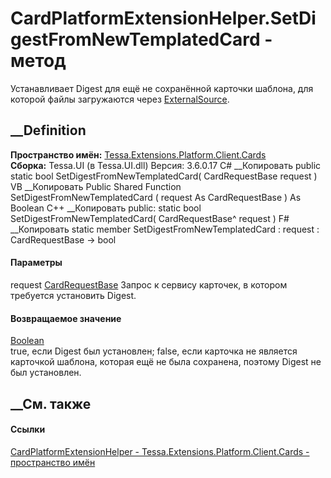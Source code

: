 # CardPlatformExtensionHelper.SetDigestFromNewTemplatedCard - метод
Устанавливает Digest для ещё не сохранённой карточки шаблона, для которой
файлы загружаются через
[ExternalSource](P_Tessa_Cards_CardFile_ExternalSource.htm).
## __Definition
 **Пространство имён:**
[Tessa.Extensions.Platform.Client.Cards](N_Tessa_Extensions_Platform_Client_Cards.htm)  
 **Сборка:** Tessa.UI (в Tessa.UI.dll) Версия: 3.6.0.17
C# __Копировать
     public static bool SetDigestFromNewTemplatedCard(
    	CardRequestBase request
    )
VB __Копировать
     Public Shared Function SetDigestFromNewTemplatedCard ( 
    	request As CardRequestBase
    ) As Boolean
C++ __Копировать
     public:
    static bool SetDigestFromNewTemplatedCard(
    	CardRequestBase^ request
    )
F# __Копировать
     static member SetDigestFromNewTemplatedCard : 
            request : CardRequestBase -> bool 
#### Параметры
request [CardRequestBase](T_Tessa_Cards_CardRequestBase.htm)
    Запрос к сервису карточек, в котором требуется установить Digest.
#### Возвращаемое значение
[Boolean](https://learn.microsoft.com/dotnet/api/system.boolean)  
true, если Digest был установлен; false, если карточка не является карточкой
шаблона, которая ещё не была сохранена, поэтому Digest не был установлен.
## __См. также
#### Ссылки
[CardPlatformExtensionHelper -
](T_Tessa_Extensions_Platform_Client_Cards_CardPlatformExtensionHelper.htm)
[Tessa.Extensions.Platform.Client.Cards - пространство
имён](N_Tessa_Extensions_Platform_Client_Cards.htm)
